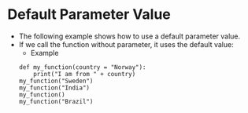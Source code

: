 # Default Parameter Value
- The following example shows how to use a default parameter value.
- If we call the function without parameter, it uses the default value:
    - Example
    ```
    def my_function(country = "Norway"):
        print("I am from " + country)
    my_function("Sweden")
    my_function("India")
    my_function()
    my_function("Brazil")
    ```
